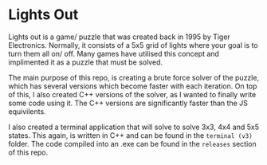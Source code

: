 # Lights Out

Lights out is a game/ puzzle that was created back in 1995 by Tiger Electronics. Normally, it consists of a 5x5 grid of lights where your goal is to turn them all on/ off.
Many games have utilised this concept and implimented it as a puzzle that must be solved.

The main purpose of this repo, is creating a brute force solver of the puzzle, which has several versions which become faster with each iteration.
On top of this, I also created C++ versions of the solver, as I wanted to finally write some code using it. The C++ versions are significantly faster than the JS equivilents.

I also created a terminal application that will solve to solve 3x3, 4x4 and 5x5 states. This again, is written in C++ and can be found in the `terminal (v3)` folder.
The code compiled into an .exe can be found in the `releases` section of this repo.